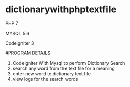 # dictionarywithphptextfile

PHP 7

MYSQL 5.6

Codeigniter 3


#PROGRAM DETAILS

1. Codeigniter With Mysql to perform Dictionary Search
2. search any word from the text file for a meaning
3. enter new word to dictionary text file
4. view logs for the search words

